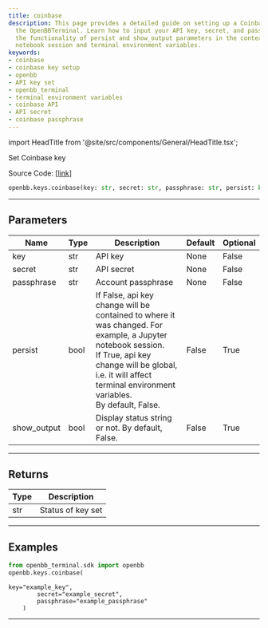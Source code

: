 ```yaml
---
title: coinbase
description: This page provides a detailed guide on setting up a Coinbase key using
  the OpenBBTerminal. Learn how to input your API key, secret, and passphrase. Understand
  the functionality of persist and show_output parameters in the context of your Jupyter
  notebook session and terminal environment variables.
keywords:
- coinbase
- coinbase key setup
- openbb
- API key set
- openbb_terminal
- terminal environment variables
- coinbase API
- API secret
- coinbase passphrase
---
```


import HeadTitle from '@site/src/components/General/HeadTitle.tsx';

<HeadTitle title="keys.coinbase - Reference | OpenBB SDK Docs" />

Set Coinbase key

Source Code: [[link](https://github.com/OpenBB-finance/OpenBBTerminal/tree/main/openbb_terminal/keys_model.py#L1622)]

```python
openbb.keys.coinbase(key: str, secret: str, passphrase: str, persist: bool = False, show_output: bool = False)
```

---

## Parameters

| Name | Type | Description | Default | Optional |
| ---- | ---- | ----------- | ------- | -------- |
| key | str | API key | None | False |
| secret | str | API secret | None | False |
| passphrase | str | Account passphrase | None | False |
| persist | bool | If False, api key change will be contained to where it was changed. For example, a Jupyter notebook session.<br/>If True, api key change will be global, i.e. it will affect terminal environment variables.<br/>By default, False. | False | True |
| show_output | bool | Display status string or not. By default, False. | False | True |


---

## Returns

| Type | Description |
| ---- | ----------- |
| str | Status of key set |
---

## Examples

```python
from openbb_terminal.sdk import openbb
openbb.keys.coinbase(
```

```
key="example_key",
        secret="example_secret",
        passphrase="example_passphrase"
    )
```
---
